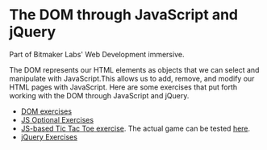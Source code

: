 The DOM through JavaScript and jQuery
=====================================

Part of Bitmaker Labs' Web Development immersive.

The DOM represents our HTML elements as objects that we can select and manipulate with JavaScript.This allows us to add, remove, and modify our HTML pages with JavaScript. Here are some exercises that put forth working with the DOM through JavaScript and jQuery.

* [DOM exercises](https://github.com/hqcasanova/DOM-and-jQuery-basics/blob/master/dom.js)
* [JS Optional Exercises](https://github.com/hqcasanova/DOM-and-jQuery-basics/blob/master/optional.js)
* [JS-based Tic Tac Toe exercise](https://github.com/hqcasanova/DOM-and-jQuery-basics/tree/gh-pages). The actual game can be tested [here](http://hqcasanova.github.io/DOM-and-jQuery-basics/).
* [jQuery Exercises](https://github.com/hqcasanova/DOM-and-jQuery-basics/blob/master/jquery_fundamentals/index.html)